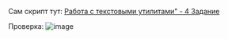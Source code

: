 Сам скрипт тут:
[Работа с текстовыми утилитами" - 4 Задание](https://github.com/stensil4rt/netology/blob/main/HomeWork/Работа%20с%20текстовыми%20утилитами/4_Zadanie)

Проверка:
![image](https://user-images.githubusercontent.com/62753044/231105685-d0ed3d65-79c4-403f-a04d-74ac036ad338.png)
